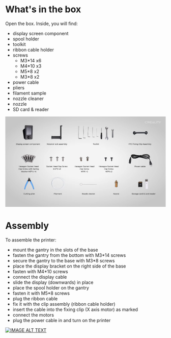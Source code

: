 # What's in the box

Open the box. Inside, you will find:
  - display screen component
  - spool holder
  - toolkit
  - ribbon cable holder
  - screws
    - M3*14 x6
    - M4*10 x3
    - M5*8 x2
    - M3*8 x2
  - power cable
  - pliers
  - filament sample
  - nozzle cleaner
  - nozzle
  - SD card & reader

![](assets/what's_in_the_box.png)

# Assembly

To assemble the printer:
- mount the gantry in the slots of the base
- fasten the gantry from the bottom with M3*14 screws
- secure the gantry to the base with M3*8 screws
- place the display bracket on the right side of the base
- fasten with M4*10 screws
- connect the display cable
- slide the display (downwards) in place
- place the spool holder on the gantry
- fasten it with M5*8 screws
- plug the ribbon cable
- fix it with the clip assembly (ribbon cable holder)
- insert the cable into the fixing clip (X axis motor) as marked
- connect the motors
- plug the power cable in and turn on the printer

[![IMAGE ALT TEXT](http://img.youtube.com/vi/hWy3ZpEaZsE/0.jpg)](http://www.youtube.com/watch?v=hWy3ZpEaZsE "Ender 3 V3 SE - Unboxing and Assembly")
